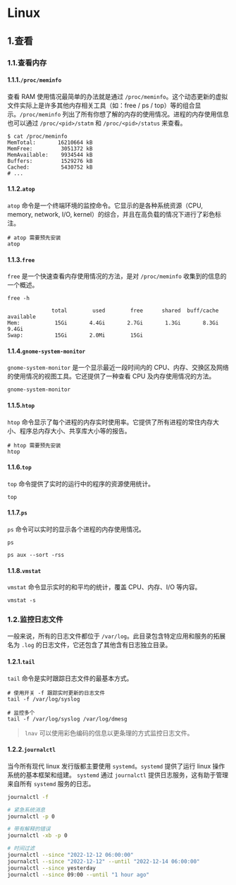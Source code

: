 # Linux

## 1.查看

### 1.1.查看内存

#### 1.1.1.`/proc/meminfo`

查看 RAM 使用情况最简单的办法就是通过 `/proc/meminfo`。这个动态更新的虚拟文件实际上是许多其他内存相关工具（如：free / ps / top）等的组合显示。`/proc/meminfo` 列出了所有你想了解的内存的使用情况。进程的内存使用信息也可以通过 `/proc/<pid>/statm` 和 `/proc/<pid>/status` 来查看。

```shell
$ cat /proc/meminfo
MemTotal:       16210664 kB
MemFree:         3051372 kB
MemAvailable:    9934544 kB
Buffers:         1529276 kB
Cached:          5430752 kB
# ...
```

#### 1.1.2.`atop`

`atop` 命令是一个终端环境的监控命令。它显示的是各种系统资源（CPU, memory, network, I/O, kernel）的综合，并且在高负载的情况下进行了彩色标注。

```shell
# atop 需要预先安装
atop
```

#### 1.1.3.`free`

`free` 是一个快速查看内存使用情况的方法，是对 `/proc/meminfo` 收集到的信息的一个概述。

```shell
free -h

              total        used        free      shared  buff/cache   available
Mem:           15Gi       4.4Gi       2.7Gi       1.3Gi       8.3Gi       9.4Gi
Swap:          15Gi       2.0Mi        15Gi
```

#### 1.1.4.`gnome-system-monitor`

`gnome-system-monitor` 是一个显示最近一段时间内的 CPU、内存、交换区及网络的使用情况的视图工具。它还提供了一种查看 CPU 及内存使用情况的方法。

```shell
gnome-system-monitor
```

#### 1.1.5.`htop`

`htop` 命令显示了每个进程的内存实时使用率。它提供了所有进程的常住内存大小、程序总内存大小、共享库大小等的报告。

```shell
# htop 需要预先安装
htop
```

#### 1.1.6.`top`

`top` 命令提供了实时的运行中的程序的资源使用统计。

```shell
top
```

#### 1.1.7.`ps`

`ps` 命令可以实时的显示各个进程的内存使用情况。

```shell
ps

ps aux --sort -rss
```

#### 1.1.8.`vmstat`

`vmstat` 命令显示实时的和平均的统计，覆盖 CPU、内存、I/O 等内容。

```shell
vmstat -s
```

### 1.2.监控日志文件

一般来说，所有的日志文件都位于 `/var/log`。此目录包含特定应用和服务的拓展名为 `.log` 的日志文件，它还包含了其他含有日志独立目录。

#### 1.2.1.`tail`

`tail` 命令是实时跟踪日志文件的最基本方式。

```shell
# 使用开关 -f 跟踪实时更新的日志文件
tail -f /var/log/syslog

# 监控多个
tail -f /var/log/syslog /var/log/dmesg
```

> `lnav` 可以使用彩色编码的信息以更条理的方式监控日志文件。

#### 1.2.2.`journalctl`

当今所有现代 linux 发行版都主要使用 `systemd`。`systemd` 提供了运行 linux 操作系统的基本框架和组建。 `systemd` 通过 `journalctl` 提供日志服务，这有助于管理来自所有 `systemd` 服务的日志。

```sh
journalctl -f

# 紧急系统消息
journalctl -p 0

# 带有解释的错误
journalctl -xb -p 0

# 时间过滤
journalctl --since "2022-12-12 06:00:00"
journalctl --since "2022-12-12" --until "2022-12-14 06:00:00"
journalctl --since yesterday
journalctl --since 09:00 --until "1 hour ago"
```
